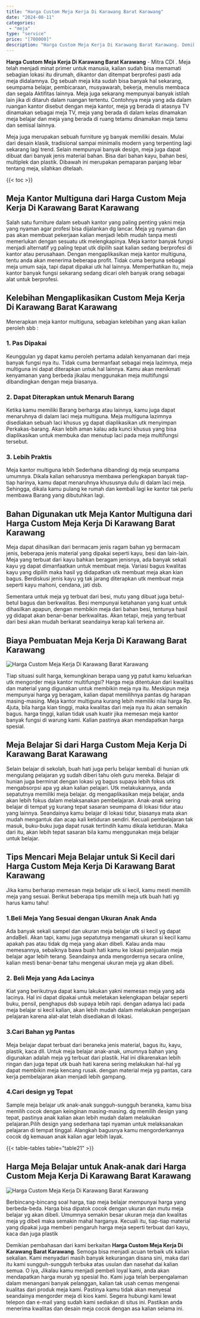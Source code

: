 ```yaml
---
title: "Harga Custom Meja Kerja Di Karawang Barat Karawang"
date: "2024-08-11"
categories:
 - "meja"
type: "service"
price: "[700000]"
description: "Harga Custom Meja Kerja Di Karawang Barat Karawang. Demikian pembahasan dari kami berkaitan **Harga Custom Meja Kerja Di Karawang Barat Karawang**. Semoga bi..."
---
```


**Harga Custom Meja Kerja Di Karawang Barat Karawang** - Mitra CDI . Meja telah menjadi minat primer untuk manusia, kalian sudah bisa memamati sebagian lokasi itu dirumah, dikantor dan ditempat berprofesi pasti ada meja didalamnya. Dg sebuah meja kita sudah bisa banyak hal sekarang, seumpama belajar, pembicaraan, musyawarah, bekerja, menulis membaca dan segala Aktifitas lainnya. Meja juga sekarang mempunyai banyak istilah lain jika di ditaruh dalam ruangan tertentu. Contohnya meja yang ada dalam ruangan kantor disebut dengan meja kantor, meja yg berada di atasnya TV dinamakan sebagai meja TV, meja yang berada di dalam kelas dinamakan meja belajar dan meja yang berada di ruang tetamu dinamakan meja tamu dan semisal lainnya.

Meja juga merupakan sebuah furniture yg banyak memiliki desain. Mulai dari desain klasik, tradisional sampai minimalis modern yang terpenting lagi sekarang lagi trend. Selain mempunyai banyak design, meja juga dapat dibuat dari banyak jenis material bahan. Bisa dari bahan kayu, bahan besi, multiplek dan plastik. Dibawah ini merupakan pemaparan panjang lebar tentang meja, silahkan ditelaah.

{{< toc >}}

## Meja Kantor Multiguna dari Harga Custom Meja Kerja Di Karawang Barat Karawang

Salah satu furniture dalam sebuah kantor yang paling penting yakni meja yang nyaman agar profesi bisa dijalankan dg lancar. Meja yg nyaman dan pas akan membuat pekerjaan kalian menjadi lebih mudah tanpa mesti memerlukan dengan sesuatu utk melengkapinya. Meja kantor banyak fungsi menjadi alternatif yg paling tepat utk dipilih saat kalian sedang berprofesi di kantor atau perusahaan. Dengan mengaplikasikan meja kantor multiguna, tentu anda akan menerima beberapa profit. Tidak cuma berguna sebagai meja umum saja, tapi dapat dipakai utk hal lainnya. Memperhatikan itu, meja kantor banyak fungsi sekarang sedang dicari oleh banyak orang sebagai alat untuk berprofesi.

## Kelebihan Mengaplikasikan Custom Meja Kerja Di Karawang Barat Karawang

Menerapkan meja kantor multiguna, sebagian kelebihan yang akan kalian peroleh sbb :

### 1\. Pas Dipakai

Keunggulan yg dapat kamu peroleh pertama adalah kenyamanan dari meja banyak fungsi nya itu. Tidak cuma bermanfaat sebagai meja lazimnya, meja multiguna ini dapat diterapkan untuk hal lainnya. Kamu akan menikmati kenyamanan yang berbeda jikalau menggunakan meja multifungsi dibandingkan dengan meja biasanya.

### 2\. Dapat Diterapkan untuk Menaruh Barang

Ketika kamu memiliki Barang berharga atau lainnya, kamu juga dapat menaruhnya di dalam laci meja multiguna. Meja multiguna lazimnya disediakan sebuah laci khusus yg dapat diaplikasikan utk menyimpan Perkakas-barang. Akan lebih aman kalau ada kunci khusus yang bisa diaplikasikan untuk membuka dan menutup laci pada meja multifungsi tersebut.

### 3\. Lebih Praktis

Meja kantor multiguna lebih Sederhana dibandingi dg meja seumpama umumnya. Dikala kalian seharusnya membawa perlengkapan banyak tiap-tiap harinya, kamu dapat menaruhnya khususnya dulu di dalam laci meja. Sehingga, dikala kamu pulang ke rumah dan kembali lagi ke kantor tak perlu membawa Barang yang dibutuhkan lagi.

## Bahan Digunakan utk Meja Kantor Multiguna dari Harga Custom Meja Kerja Di Karawang Barat Karawang

Meja dapat dihasilkan dari bermacam jenis ragam bahan yg bermacam jenis, beberapa jenis material yang dipakai seperti kayu, besi dan lain-lain. Meja yang terbuat dari kayu bahkan beragam jenisnya, ada banyak sekali kayu yg dapat dimanfaatkan untuk membuat meja. Variasi bagus kwalitas kayu yang dipilih maka hasil yg didapatkan utk membuat meja akan kian bagus. Berdiskusi jenis kayu yg tak jarang diterapkan utk membuat meja seperti kayu mahoni, cendana, jati dsb.

Sementara untuk meja yg terbuat dari besi, mutu yang dibuat juga betul-betul bagus dan berkwalitas. Besi mempunyai ketahanan yang kuat untuk dihasilkan apapun, dengan membikin meja dari bahan besi, tentunya hasil yg didapat akan benar-benar berkwalitas. Akan tetapi, meja yang terbuat dari besi akan mudah berkarat seandainya kerap kali terkena air.

## Biaya Pembuatan Meja Kerja Di Karawang Barat Karawang

![Harga Custom Meja Kerja Di Karawang Barat Karawang](/images/meja/meja-dewasa-017.jpg)

Tiap situasi sulit harga, kemungkinan berapa uang yg patut kamu keluarkan utk mengorder meja kantor multifungsi? Harga meja ditentukan dari kwalitas dan material yang digunakan untuk membikin meja nya itu. Meskipun meja mempunyai harga yg beragam, kalian dapat memilihnya pantas dg harapan masing-masing. Meja kantor multiguna kurang lebih memiliki nilai harga Rp. 4juta, bila harga kian tinggi, maka kwalitas dari meja nya itu akan semakin bagus. harga tinggi, kalian tidak usah kuatir jika memesan meja kantor banyak fungsi di warung kami. Kalian pastinya akan mendapatkan harga spesial.

## Meja Belajar Si dari Harga Custom Meja Kerja Di Karawang Barat Karawang

Selain belajar di sekolah, buah hati juga perlu belajar kembali di hunian utk mengulang pelajaran yg sudah diberi tahu oleh guru mereka. Belajar di hunian juga berminat dengan lokasi yg bagus supaya lebih fokus utk mengabsorpsi apa yg akan kalian pelajari. Utk melakukannya, anda sepatutnya memiliki meja belajar. dg mengaplikasikan meja belajar, anda akan lebih fokus dalam melaksanakan pembelajaran. Anak-anak sering belajar di tempat yg kurang tepat sasaran seumpama di lokasi tidur atau yang lainnya. Seandainya kamu belajar di lokasi tidur, biasanya mata akan mudah mengantuk dan acap kali ketiduran sendiri. Kecuali pembelajaran tak masuk, buku-buku juga dapat rusak tertindih kamu dikala ketiduran. Maka dari itu, akan lebih tepat sasaran bila kamu menggunakan meja belajar untuk belajar.

## Tips Mencari Meja Belajar untuk Si Kecil dari Harga Custom Meja Kerja Di Karawang Barat Karawang

Jika kamu berharap memesan meja belajar utk si kecil, kamu mesti memilih meja yang sesuai. Berikut beberapa tips memilih meja utk buah hati yg harus kamu tahu!

### 1.Beli Meja Yang Sesuai dengan Ukuran Anak Anda

Ada banyak sekali sampel dan ukuran meja belajar utk si kecil yg dapat andaBeli. Akan tapi, kamu juga sepatutnya mengamati ukuran si kecil kamu apakah pas atau tidak dg meja yang akan dibeli. Kalau anda mau memesannya, sebaiknya bawa buah hati kamu ke lokasi penjualan meja belajar agar lebih terang. Seandainya anda mengordernya secara online, kalian mesti benar-benar tahu mengenai ukuran meja yg akan dibeli.

### 2\. Beli Meja yang Ada Lacinya

Kiat yang berikutnya dapat kamu lakukan yakni memesan meja yang ada lacinya. Hal ini dapat dipakai untuk meletakan kelengkapan belajar seperti buku, pensil, penghapus dsb supaya lebih rapi. dengan adanya laci pada meja belajar si kecil kalian, akan lebih mudah dalam melakukan pengerjaan pelajaran karena alat-alat telah disediakan di lokasi.

### 3.Cari Bahan yg Pantas

Meja belajar dapat terbuat dari beraneka jenis material, bagus itu, kayu, plastik, kaca dll. Untuk meja belajar anak-anak, umumnya bahan yang digunakan adalah meja yg terbuat dari plastik. Hal ini dikarenakan lebih ringan dan juga tepat utk buah hati karena sering melakukan hal-hal yg dapat membikin meja kencang rusak. dengan material meja yg pantas, cara kerja pembelajaran akan menjadi lebih gampang.

### 4.Cari design yg Tepat

Sample meja belajar utk anak-anak sungguh-sungguh beraneka, kamu bisa memilih cocok dengan keinginan masing-masing. dg memilih design yang tepat, pastinya anak kalian akan lebih mudah dalam melakukan pelajaran.Pilih design yang sederhana tapi nyaman untuk melaksanakan pelajaran di tempat tinggal. Alangkah bagusnya kamu mengorderkannya cocok dg kemauan anak kalian agar lebih layak.

{{< table-tables table="table21" >}}

## Harga Meja Belajar untuk Anak-anak dari Harga Custom Meja Kerja Di Karawang Barat Karawang

![Harga Custom Meja Kerja Di Karawang Barat Karawang](/images/meja/meja-anak-009.jpg)

Berbincang-bincang soal harga, tiap meja belajar mempunyai harga yang berbeda-beda. Harga bisa dipatok cocok dengan ukuran dan mutu meja belajar yg akan dibeli. Umumnya semakin besar ukuran meja dan kwalitas meja yg dibeli maka semakin mahal harganya. Kecuali itu, tiap-tiap material yang dipakai juga memberi pengaruh harga meja seperti terbuat dari kayu, kaca dan juga plastik

Demikian pembahasan dari kami berkaitan **Harga Custom Meja Kerja Di Karawang Barat Karawang**. Semoga bisa menjadi acuan terbaik utk kalian sekalian. Kami menyadari masih banyak kekurangan disana sini, maka dari itu kami sungguh-sungguh terbuka atas usulan dan nasehat dai kalian semua. O iya, Jikalau kamu menjadi pembeli loyal kami, anda akan mendapatkan harga murah yg spesial lho. Kami juga telah berpengalaman dalam menangani banyak pelanggan, kalian tak usah cemas mengenai kualitas dari produk meja kami. Pastinya kamu tidak akan menyesal seandainya mengorder meja di kios kami. Segera hubungi kami lewat telepon dan e-mail yang sudah kami sediakan di situs ini. Pastikan anda menerima kwalitas dan desain meja cocok dengan asa kalian selama ini.
